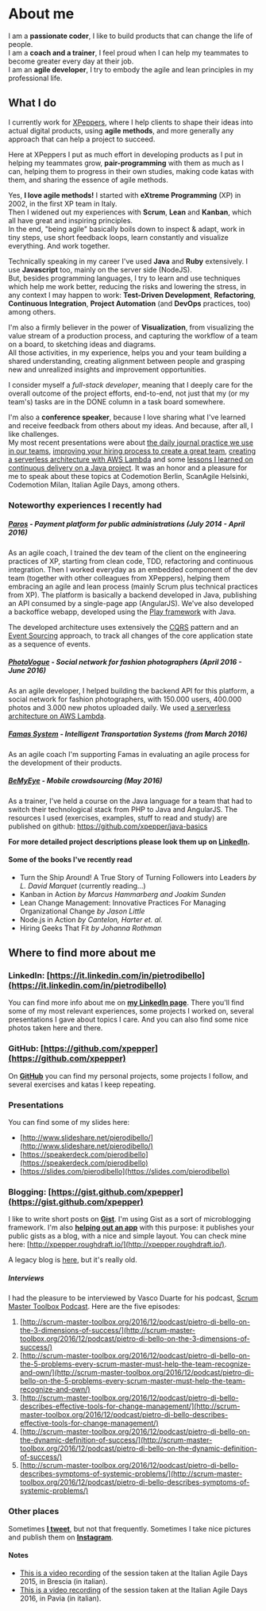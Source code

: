 # About me
I am a **passionate coder**, I like to build products that can change the life of people.   
I am a **coach and a trainer**, I feel proud when I can help my teammates to become greater every day at their job.   
I am an **agile developer**, I try to embody the agile and lean principles in my professional life.   

## What I do
I currently work for [XPeppers](https://www.xpeppers.com/), where I help clients to shape their ideas into actual digital products, using **agile methods**, and more generally any approach that can help a project to succeed.

Here at XPeppers I put as much effort in developing products as I put in helping my teammates grow, **pair-programming** with them as much as I can, helping them to progress in their own studies, making code katas with them, and sharing the essence of agile methods.

Yes, **I love agile methods!**
I started with **eXtreme Programming** (XP) in 2002, in the first XP team in Italy.    
Then I widened out my experiences with **Scrum**, **Lean** and **Kanban**, which all have great and inspiring principles.   
In the end, "being agile" basically boils down to inspect & adapt, work in tiny steps, use short feedback loops, learn constantly and visualize everything. And work together.

Technically speaking in my career I've used **Java** and **Ruby** extensively. I use **Javascript** too, mainly on the server side (NodeJS).    
But, besides programming languages, I try to learn and use techniques which help me work better, reducing the risks and lowering the stress, in any context I may happen to work: **Test-Driven Development**, **Refactoring**, **Continuous Integration**, **Project Automation** (and **DevOps** practices, too) among others.

I'm also a firmly believer in the power of **Visualization**, from visualizing the value stream of a production process, and capturing the workflow of a team on a board, to sketching ideas and diagrams.    
All those activities, in my experience, helps you and your team building a shared understanding, creating alignment between people and grasping new and unrealized insights and improvement opportunities.

I consider myself a *full-stack developer*, meaning that I deeply care for the overall outcome of the project efforts, end-to-end, not just that my (or my team's) tasks are in the DONE column in a task board somewhere.

I'm also a **conference speaker**, because I love sharing what I've learned and receive feedback from others about my ideas. And because, after all, I like challenges.    
My most recent presentations were about [the daily journal practice we use in our teams](http://www.slideshare.net/pierodibello/vivere-per-raccontarla-limportanza-del-daily-journal-in-un-team-agile), [improving your hiring process to create a great team](http://www.slideshare.net/pierodibello/hiring-great-people-how-we-improved-our-recruiting-process-to-build-and-grow-a-great-agile-team), [creating a serverless architecture with AWS Lambda](https://slides.com/pierodibello/lessons-learned-from-aws-lambda) and some [lessons I learned on continuous delivery on a Java project](http://www.slideshare.net/pierodibello/continuous-delivery-su-progetti-java-cosa-abbiamo-imparato-facendoci-del-male). It was an honor and a pleasure for me to speak about these topics at Codemotion Berlin, ScanAgile Helsinki, Codemotion Milan, Italian Agile Days, among others.

### Noteworthy experiences I recently had

##### [Paros](https://www.paros.srl) - Payment platform for public administrations *(July 2014 - April 2016)*

As an agile coach, I trained the dev team of the client on the engineering practices of XP, starting from clean code, TDD, refactoring and continuous integration.
Then I worked everyday as an embedded component of the dev team (together with other colleagues from XPeppers), helping them embracing an agile and lean process (mainly Scrum plus technical practices from XP).
The platform is basically a backend developed in Java, publishing an API consumed by a single-page app (AngularJS). We've also developed a backoffice webapp, developed using the [Play framework](https://www.playframework.com/) with Java.

The developed architecture uses extensively the [CQRS](http://martinfowler.com/bliki/CQRS.html) pattern and an [Event Sourcing](http://martinfowler.com/eaaDev/EventSourcing.html) approach, to track all changes of the core application state as a sequence of events.

##### **[PhotoVogue](http://www.vogue.it/photovogue)** - Social network for fashion photographers *(April 2016 - June 2016)*

As an agile developer, I helped building the backend API for this platform, a social network for fashion photographers, with 150.000 users, 400.000 photos and 3.000 new photos uploaded daily. We used [a serverless architecture on AWS Lambda](http://slides.com/pierodibello/lessons-learned-from-aws-lambda#/).

##### **[Famas System](http://www.famassystem.it/)** - Intelligent Transportation Systems *(from March 2016)*
As an agile coach I'm supporting Famas in evaluating an agile process for the development of their products.

##### **[BeMyEye](https://it.bemyeye.com/)** - Mobile crowdsourcing *(May 2016)*

As a trainer, I've held a course on the Java language for a team that had to switch their technological stack from PHP to Java and AngularJS. The resources I used (exercises, examples, stuff to read and study) are published on github:
https://github.com/xpepper/java-basics

**For more detailed project descriptions please look them up on [LinkedIn](https://it.linkedin.com/in/pietrodibello).**

#### Some of the books I've recently read
* Turn the Ship Around! A True Story of Turning Followers into Leaders *by L. David Marquet* (currently reading...)
* Kanban in Action *by Marcus Hammarberg and Joakim Sunden*
* Lean Change Management: Innovative Practices For Managing Organizational Change *by Jason Little*
* Node.js in Action *by Cantelon, Harter et. al.*
* Hiring Geeks That Fit *by Johanna Rothman*

## Where to find more about me

### LinkedIn: [https://it.linkedin.com/in/pietrodibello](https://it.linkedin.com/in/pietrodibello)
You can find more info about me on **[my LinkedIn page](https://it.linkedin.com/in/pietrodibello)**. There you'll find some of my most relevant experiences, some projects I worked on, several presentations I gave about topics I care. And you can also find some nice photos taken here and there.

### GitHub: [https://github.com/xpepper](https://github.com/xpepper)
On **[GitHub](https://github.com/xpepper)** you can find my personal projects, some projects I follow, and several exercises and katas I keep repeating.

### Presentations
You can find some of my slides here:

* [http://www.slideshare.net/pierodibello/](http://www.slideshare.net/pierodibello/)
* [https://speakerdeck.com/pierodibello](https://speakerdeck.com/pierodibello)
* [https://slides.com/pierodibello](https://slides.com/pierodibello)

### Blogging: [https://gist.github.com/xpepper](https://gist.github.com/xpepper)
I like to write short posts on **[Gist](https://gist.github.com/xpepper)**. I'm using Gist as a sort of microblogging framework.
I'm also **[helping out an app](https://github.com/xpepper/Roughdraft)** with this purpose: it publishes your public gists as a blog, with a nice and simple layout. You can check mine here: [http://xpepper.roughdraft.io/](http://xpepper.roughdraft.io/).

A legacy blog is [here](http://xplayer.github.io), but it's really old.

##### Interviews
I had the pleasure to be interviewed by Vasco Duarte for his podcast, [Scrum Master Toolbox Podcast](http://scrum-master-toolbox.org/). Here are the five episodes:

1. [http://scrum-master-toolbox.org/2016/12/podcast/pietro-di-bello-on-the-3-dimensions-of-success/](http://scrum-master-toolbox.org/2016/12/podcast/pietro-di-bello-on-the-3-dimensions-of-success/)
2. [http://scrum-master-toolbox.org/2016/12/podcast/pietro-di-bello-on-the-5-problems-every-scrum-master-must-help-the-team-recognize-and-own/](http://scrum-master-toolbox.org/2016/12/podcast/pietro-di-bello-on-the-5-problems-every-scrum-master-must-help-the-team-recognize-and-own/)
3. [http://scrum-master-toolbox.org/2016/12/podcast/pietro-di-bello-describes-effective-tools-for-change-management/](http://scrum-master-toolbox.org/2016/12/podcast/pietro-di-bello-describes-effective-tools-for-change-management/)
4. [http://scrum-master-toolbox.org/2016/12/podcast/pietro-di-bello-on-the-dynamic-definition-of-success/](http://scrum-master-toolbox.org/2016/12/podcast/pietro-di-bello-on-the-dynamic-definition-of-success/)
5. [http://scrum-master-toolbox.org/2016/12/podcast/pietro-di-bello-describes-symptoms-of-systemic-problems/](http://scrum-master-toolbox.org/2016/12/podcast/pietro-di-bello-describes-symptoms-of-systemic-problems/)

### Other places
Sometimes **[I tweet](https://twitter.com/pierodibello)**, but not that frequently. Sometimes I take nice pictures and publish them on **[Instagram](https://www.instagram.com/pierodibello/)**.


#### Notes
* [This is a video recording](https://vimeo.com/147029155) of the session taken at the Italian Agile Days 2015, in Brescia (in italian).
* [This is a video recording](https://vimeo.com/195952480) of the session taken at the Italian Agile Days 2016, in Pavia (in italian).
